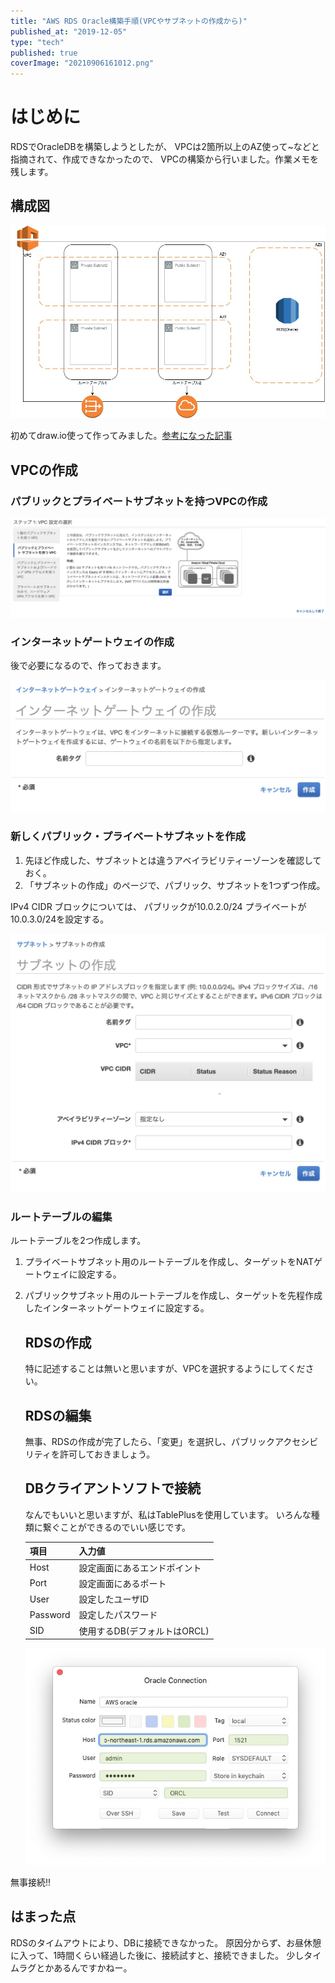 ```yaml
---
title: "AWS RDS Oracle構築手順(VPCやサブネットの作成から)"
published_at: "2019-12-05"
type: "tech"
published: true
coverImage: "20210906161012.png"
---
```


# はじめに

RDSでOracleDBを構築しようとしたが、 VPCは2箇所以上のAZ使って~などと指摘されて、作成できなかったので、 VPCの構築から行いました。作業メモを残します。

## 構成図

![f:id:gdtypk:20210906161012p:plain](/images/20210906161012.png)

初めてdraw.io使って作ってみました。[参考になった記事](https://qiita.com/nave-m/items/68425f476b254a1a47b0)

## VPCの作成

### パブリックとプライベートサブネットを持つVPCの作成

![f:id:gdtypk:20210906161029p:plain](/images/20210906161029.png)

### インターネットゲートウェイの作成

後で必要になるので、作っておきます。

![f:id:gdtypk:20210906161044p:plain](/images/20210906161044.png)

### 新しくパブリック・プライベートサブネットを作成

1. 先ほど作成した、サブネットとは違うアベイラビリティーゾーンを確認しておく。
2. 「サブネットの作成」のページで、パブリック、サブネットを1つずつ作成。

IPv4 CIDR ブロックについては、 パブリックが10.0.2.0/24 プライベートが10.0.3.0/24を設定する。

![f:id:gdtypk:20210906161101p:plain:w600](/images/20210906161101.png)

### ルートテーブルの編集

ルートテーブルを2つ作成します。

1. プライベートサブネット用のルートテーブルを作成し、ターゲットをNATゲートウェイに設定する。
2. パブリックサブネット用のルートテーブルを作成し、ターゲットを先程作成したインターネットゲートウェイに設定する。
    
    ## RDSの作成
    
    特に記述することは無いと思いますが、VPCを選択するようにしてください。
    
    ## RDSの編集
    
    無事、RDSの作成が完了したら、「変更」を選択し、パブリックアクセシビリティを許可しておきましょう。
    
    ## DBクライアントソフトで接続
    
    なんでもいいと思いますが、私はTablePlusを使用しています。 いろんな種類に繋ぐことができるのでいい感じです。
    
    | 項目 | 入力値 |
    | --- | --- |
    | Host | 設定画面にあるエンドポイント |
    | Port | 設定画面にあるポート |
    | User | 設定したユーザID |
    | Password | 設定したパスワード |
    | SID | 使用するDB(デフォルトはORCL) |
    
    ![f:id:gdtypk:20210906161127p:plain](/images/20210906161127.png)
    

無事接続!!

## はまった点

RDSのタイムアウトにより、DBに接続できなかった。 原因分からず、お昼休憩に入って、1時間くらい経過した後に、接続試すと、接続できました。 少しタイムラグとかあるんですかねー。
